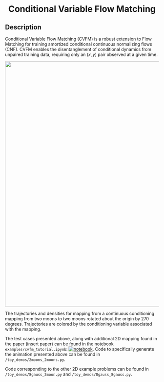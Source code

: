 <div align="center">

# Conditional Variable Flow Matching


</div>

## Description

Conditional Variable Flow Matching (CVFM) is a robust extension to Flow Matching for training amortized conditional continuous normalizing flows (CNF). CVFM enables the disentanglement of conditional dynamics from unpaired training data, requiring only an $(x,y)$ pair observed at a given time. 

<p align="center">
<img src="imgs/2-moons_to_2-moons.gif" width="800"/>
</p>

The trajectories and densities for mapping from a continuous conditioning mapping from two moons to two moons rotated about the origin by 270 degrees. Trajectories are colored by the conditioning variable associated with the mapping.

The test cases presented above, along with additional 2D mapping found in the paper (insert paper) can be found in the notebook `examples/cvfm_tutorial.ipynb`: [![notebook](https://img.shields.io/static/v1?label=Run%20in&message=Google%20Colab&color=orange&logo=Google%20Cloud)](https://colab.research.google.com/github/agenerale/conditional-variable-flow-matching/blob/main/examples/cvfm_tutorial.ipynb). Code to specifically generate the animation presented above can be found in `/toy_demos/2moons_2moons.py`. 

Code corresponding to the other 2D example problems can be found in `/toy_demos/8gauss_2moon.py` and `/toy_demos/8gauss_8gauss.py`.


